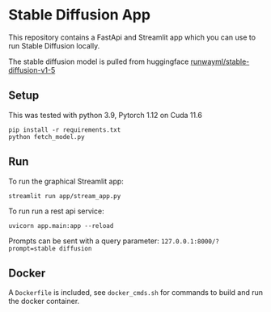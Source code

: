 # Stable Diffusion App

This repository contains a FastApi and Streamlit app which you can use to run Stable Diffusion locally.

The stable diffusion model is pulled from huggingface [runwayml/stable-diffusion-v1-5](https://huggingface.co/runwayml/stable-diffusion-v1-5)

## Setup

This was tested with python 3.9, Pytorch 1.12 on Cuda 11.6

```shell
pip install -r requirements.txt
python fetch_model.py
```

## Run

To run the graphical Streamlit app:

```shell
streamlit run app/stream_app.py
```

To run run a rest api service:

```shell
uvicorn app.main:app --reload
```

Prompts can be sent with a query parameter: `127.0.0.1:8000/?prompt=stable diffusion`

## Docker

A `Dockerfile` is included, see `docker_cmds.sh` for commands to build and run the docker container.

